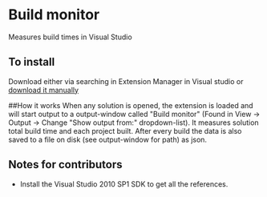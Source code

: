 # Build monitor
Measures build times in Visual Studio

## To install
Download either via searching in Extension Manager in Visual studio or [download it manually](http://visualstudiogallery.msdn.microsoft.com/b0c87e47-f4ee-4935-9a59-f2c81ce692ab)

##How it works
When any solution is opened, the extension is loaded and will start output to a output-window called "Build monitor" (Found in View -> Output -> Change "Show output from:" dropdown-list). It measures solution total build time and each project built. After every build the data is also saved to a file on disk (see output-window for path) as json.

## Notes for contributors
- Install the Visual Studio 2010 SP1 SDK to get all the references.